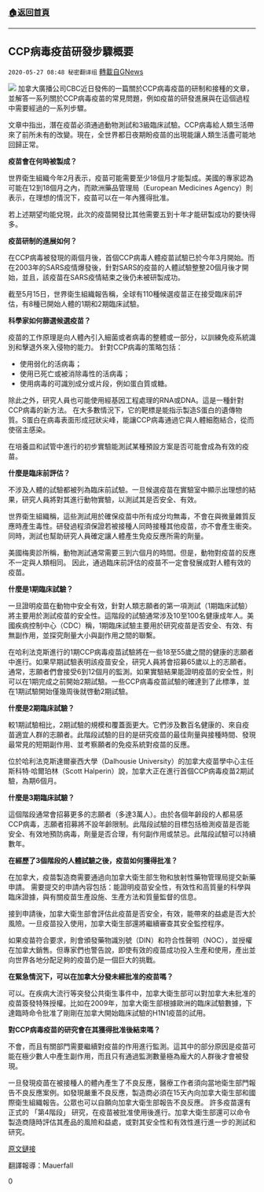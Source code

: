 ###  [:house:返回首頁](https://github.com/ourhimalayas/txt)
---

## CCP病毒疫苗研發步驟概要
`2020-05-27 08:48 秘密翻译组` [轉載自GNews](https://gnews.org/zh-hant/214255/)

![](https://s3.amazonaws.com/gnews-media-offload/wp-content/uploads/2020/05/27075817/Picture-1-205-24.png)
加拿大廣播公司CBC近日發佈的一篇關於CCP病毒疫苗的研制和接種的文章，並解答一系列關於CCP病毒疫苗的常見問題，例如疫苗的研發進展與在這個過程中需要經過的一系列步驟。

文章中指出，潛在疫苗必須通過動物測試和3級臨床試驗。CCP病毒給人類生活帶來了前所未有的改變。現在，全世界都日夜期盼疫苗的出現能讓人類生活盡可能地回歸正常。

**疫苗會在何時被製成？**

世界衛生組織今年2月表示，疫苗可能需要至少18個月才能製成。美國的專家認為可能在12到18個月之內，而歐洲藥品管理局（European Medicines Agency）則表示，在理想的情況下，疫苗可以在一年內獲得批准。

若上述期望均能兌現，此次的疫苗開發比其他需要五到十年才能研製成功的要快得多。

**疫苗研制的進展如何？**

在CCP病毒被發現的兩個月後，首個CCP病毒人體疫苗試驗已於今年3月開始。而在2003年的SARS疫情爆發後，針對SARS的疫苗的人體試驗整整20個月後才開始，並且，該疫苗在SARS疫情結束之後仍未被研製成功。

截至5月15日，世界衛生組織報告稱，全球有110種候選疫苗正在接受臨床前評估，有8種已開始人體的1期和2期臨床試驗。

**科學家如何篩選候選疫苗？**

疫苗的工作原理是向人體內引入細菌或者病毒的整體或一部分，以訓練免疫系統識別和擊退外來入侵物的能力。 針對CCP病毒的策略包括：

- 使用弱化的活病毒；
- 使用已死亡或被消除毒性的活病毒；
- 使用病毒的可識別成分或片段，例如蛋白質或糖。


除此之外，研究人員也可能使用經基因工程處理的RNA或DNA。這是一種針對CCP病毒的新方法。 在大多數情況下，它的靶標是能指示製造S蛋白的遺傳物質。S蛋白在病毒表面形成冠狀尖峰，能讓CCP病毒通過它與人體細胞結合，從而使宿主感染。

在培養皿和試管中進行的初步實驗能測試某種預設方案是否可能會成為有效的疫苗。

**什麼是臨床前評估？**

不涉及人體的試驗都被列為臨床前試驗。一旦候選疫苗在實驗室中顯示出理想的結果，研究人員將對其進行動物實驗，以測試其是否安全、有效。

世界衛生組織稱，這些測試用於確保疫苗中所有成分均無毒，不會在與微量雜質反應時產生毒性。研發過程須保證若被接種人同時接種其他疫苗，亦不會產生衝突。同時，測試也幫助研究人員確定讓人體產生免疫反應所需的劑量。

美國梅奧診所稱，動物測試通常需要三到六個月的時間。但是，動物對疫苗的反應不一定與人類相同。 因此，通過臨床前評估的疫苗不一定會發展成對人體有效的疫苗。

**什麼是1期臨床試驗？**

一旦證明疫苗在動物中安全有效，針對人類志願者的第一項測試（1期臨床試驗）將主要用於測試疫苗的安全性。這階段的試驗通常涉及10至100名健康成年人。美國疾病控制中心（CDC）稱，1期臨床試驗主要用於研究疫苗是否安全、有效、有無副作用，並探究劑量大小與副作用之間的聯繫。

在哈利法克斯進行的1期CCP病毒疫苗試驗將在一些18至55歲之間的健康的志願者中進行。如果早期試驗表明該疫苗安全，研究人員將會招募65歲以上的志願者。通常，志願者們會接受6到12個月的監測。如果實驗結果能證明疫苗的安全性，則可以在1期完成之前開始2期試驗。一些CCP病毒疫苗試驗的確達到了此標準，並在1期試驗開始僅幾周後就啓動2期試驗。

**什麼是2期臨床試驗？**

較1期試驗相比，2期試驗的規模和覆蓋面更大。它們涉及數百名健康的、來自疫苗適宜人群的志願者。此階段試驗的目的是研究疫苗的最佳劑量與接種時間、發現最常見的短期副作用、並考察願者的免疫系統對疫苗的反應。

位於哈利法克斯達爾豪西大學（Dalhousie University）的加拿大疫苗學中心主任斯科特·哈爾珀林（Scott Halperin）說，加拿大正在進行首個CCP病毒疫苗2期試驗，為期6個月。

**什麼是3期臨床試驗？**

這個階段通常會招募更多的志願者（多達3萬人）。由於各個年齡段的人都易感CCP病毒，志願者招募將不設年齡限制。此階段試驗的目標包括檢測疫苗是否能安全、有效地預防病毒，劑量是否合理，有何副作用或禁忌。此階段試驗可以持續數年。

**在經歷了3個階段的人體試驗之後，疫苗如何獲得批准？**

在加拿大，疫苗製造商需要通過向加拿大衛生部生物和放射性藥物管理局提交新藥申請。 需要提交的申請內容包括：能證明疫苗安全性，有效性和高質量的科學與臨床證據，與有關疫苗生產設施、生產方法和質量監督的信息。

接到申請後，加拿大衛生部會評估此疫苗是否安全，有效，能帶來的益處是否大於風險。一旦疫苗投入使用，加拿大衛生部還將繼續審查其安全監控程序。

如果疫苗符合要求，則會頒發藥物識別號（DIN）和符合性聲明（NOC），並授權在加拿大銷售。但專家們也警告說，即使有效的疫苗成功投入生產和使用，產出並向世界各地分配足夠的疫苗仍是一個巨大的挑戰。

**在緊急情況下，可以在加拿大分發未經批准的疫苗嗎？**

可以。在疾病大流行等突發公共衛生事件中，加拿大衛生部可以對加拿大未批准的疫苗簽發特殊授權。比如在2009年，加拿大衛生部根據歐洲的臨床試驗數據，下達臨時命令批准了剛剛在加拿大開始臨床試驗的H1N1疫苗的試用。

**對CCP病毒疫苗的研究會在其獲得批准後結束嗎？**

不會，而且有關部門需要繼續對疫苗的作用進行監測。這其中的部分原因是疫苗可能在極少數人中產生副作用，而且只有通過監測數量極為龐大的人群後才會被發現。

一旦發現疫苗在被接種人的體內產生了不良反應，醫療工作者須向當地衛生部門報告不良反應案例。如發現嚴重不良反應，製造商必須在15天內向加拿大衛生部和國際衛生組織報告。公眾也可以自願向加拿大衛生部報告不良反應。 許多疫苗還有正式的 「第4階段」 研究，在疫苗被批准使用後進行。加拿大衛生部還可以命令製造商隨時評估其產品的風險和益處，或對其安全性和有效性進行進一步的測試和研究。

[原文鏈接](https://www.cbc.ca/news/health/vaccine-clinical-trials-1.5580436)

翻譯報導：Mauerfall

0

